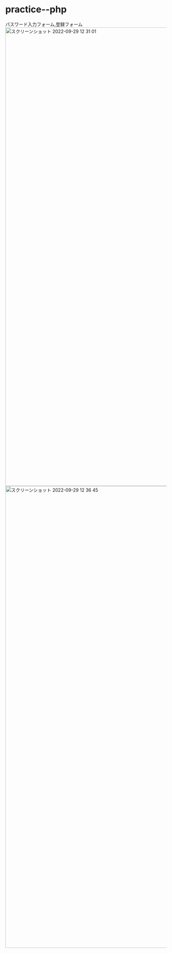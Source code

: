 # practice--php

パスワード入力フォーム,登録フォーム
<img width="1430" alt="スクリーンショット 2022-09-29 12 31 01" src="https://user-images.githubusercontent.com/112460501/192932724-02ada755-aa0c-478e-ad04-4241ea23b76c.png">
<img width="1440" alt="スクリーンショット 2022-09-29 12 36 45" src="https://user-images.githubusercontent.com/112460501/192933074-d5b18519-56a6-41e9-991d-90d5b955d1ae.png">
